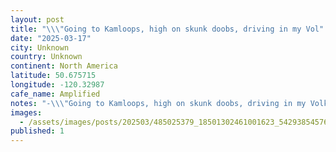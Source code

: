 ```yaml
---
layout: post
title: "\\\"Going to Kamloops, high on skunk doobs, driving in my Vol"
date: "2025-03-17"
city: Unknown
country: Unknown
continent: North America
latitude: 50.675715
longitude: -120.32987
cafe_name: Amplified
notes: "-\\\"Going to Kamloops, high on skunk doobs, driving in my Volkswagen van oh yes I am-\\\"  Road refule in Kamloops before taking on the coke, great cafe attached to the public library. #worldcoffeetour"
images:
  - /assets/images/posts/202503/485025379_18501302461001623_5429385457697465892_n_17923340157003183.jpg
published: 1
---
```

